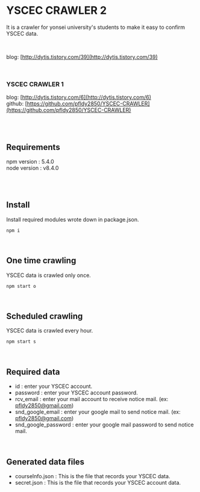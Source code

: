 YSCEC CRAWLER 2
=============
It is a crawler for yonsei university's students to make it easy to confirm YSCEC data.

<br>

blog: [http://dytis.tistory.com/39](http://dytis.tistory.com/39) <br>

<br>

### YSCEC CRAWLER 1
blog: [http://dytis.tistory.com/6](http://dytis.tistory.com/6) <br>
github: [https://github.com/pfldy2850/YSCEC-CRAWLER](https://github.com/pfldy2850/YSCEC-CRAWLER)

<br><br>

Requirements
-------------
npm version : 5.4.0
<br>
node version : v8.4.0

<br><br>

Install
-------------
Install required modules wrote down in package.json.
<br>
<pre><code>npm i</code></pre>

<br>

One time crawling
-------------
YSCEC data is crawled only once.
<br>
<pre><code>npm start o</code></pre>

<br>

Scheduled crawling
-------------
YSCEC data is crawled every hour.
<br>
<pre><code>npm start s</code></pre>

<br>

Required data
-------------
* id : enter your YSCEC account.
* password : enter your YSCEC account password.
* rcv_email : enter your mail account to receive notice mail. (ex: pfldy2850@gmail.com)
* snd_google_email : enter your google mail to send notice mail. (ex: pfldy2850@gmail.com)
* snd_google_password : enter your google mail password to send notice mail.

<br>

Generated data files
-------------
* courseInfo.json : This is the file that records your YSCEC data.
* secret.json : This is the file that records your YSCEC account data.
